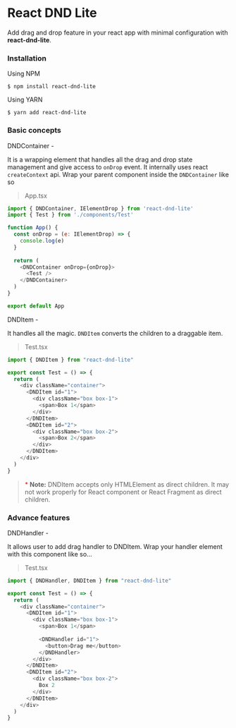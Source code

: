 # React DND Lite
Add drag and drop feature in your react app with minimal configuration with **react-dnd-lite**.

### Installation
Using NPM
```console
$ npm install react-dnd-lite
```

Using YARN
```console
$ yarn add react-dnd-lite
```

### Basic concepts
  <dl>
    <dt>DNDContainer -</dt>
  </dl>
  <dl>
  It is a wrapping element that handles all the drag and drop state management and give access to <code>onDrop</code> event. It internally uses react <code>createContext</code> api. Wrap your parent component inside the <code>DNDContainer</code> like so
  </dl>

> App.tsx
```js
import { DNDContainer, IElementDrop } from 'react-dnd-lite'
import { Test } from './components/Test'

function App() {
  const onDrop = (e: IElementDrop) => {
    console.log(e)
  }
  
  return (
    <DNDContainer onDrop={onDrop}>
      <Test />
    </DNDContainer>
  )
}

export default App

```

<dl>
  <dt>DNDItem - </dt>
</dl>
<dl>
  It handles all the magic. <code>DNDItem</code> converts the children to a draggable item.
</dl>

> Test.tsx
```js
import { DNDItem } from "react-dnd-lite"

export const Test = () => {
  return (
    <div className="container">
      <DNDItem id="1">
        <div className="box box-1">
          <span>Box 1</span>
        </div>
      </DNDItem>
      <DNDItem id="2">
        <div className="box box-2">
          <span>Box 2</span>
        </div>
      </DNDItem>
    </div>
  )
}
```

> <span style="color: red;">*</span> **Note:** DNDItem accepts only HTMLElement as direct children. It may not work properly for React component or React Fragment as direct children.

### Advance features

<dl>
  <dt>DNDHandler -</dt>
</dl>
<dl>
  It allows user to add drag handler to DNDItem. Wrap your handler element with this component like so...
</dl>

> Test.tsx
```js
import { DNDHandler, DNDItem } from "react-dnd-lite"

export const Test = () => {
  return (
    <div className="container">
      <DNDItem id="1">
        <div className="box box-1">
          <span>Box 1</span>
          
          <DNDHandler id="1">
            <button>Drag me</button>
          </DNDHandler>
        </div>
      </DNDItem>
      <DNDItem id="2">
        <div className="box box-2">
          Box 2
        </div>
      </DNDItem>
    </div>
  )
}
```